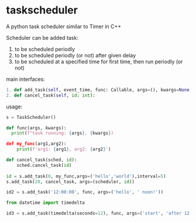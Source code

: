 # taskscheduler
A python task scheduler similar to Timer in C++

Scheduler can be added task:
1. to be scheduled periodly
2. to be scheduled periodly (or not) after given delay
3. to be scheduled at a specified time for first time, then run periodly (or not)

main interfaces:
``` python
1. def add_task(self, event_time, func: Callable, args=(), kwargs=None, interval=None) -> int  # event_time maybe delay(int), or timedelta, or a datetime
2. def cancel_task(self, id: int):
```

usage:
``` python
s = TaskScheduler()

def func(args, kwargs):
  print(f"task running: {args}, {kwargs})

def my_func(arg1,arg2):
    print(f'arg1: {arg1}, arg2: {arg2}')

def cancel_task(sched, id):
    sched.cancel_task(id)
    
id = s.add_task(0, my_func,args=('hello','world'),interval=5)
s.add_task(20, cancel_task, args=(scheduler, id))

id2 = s.add_task('12:00:00', func, args=('hello', ' noon!'))

from datetime import timedelta

id3 = s.add_task(timedelta(seconds=12), func, args=('start', 'after 12 seconds', 'then repeat every 1000 microseconds'), interval=1000)

```
